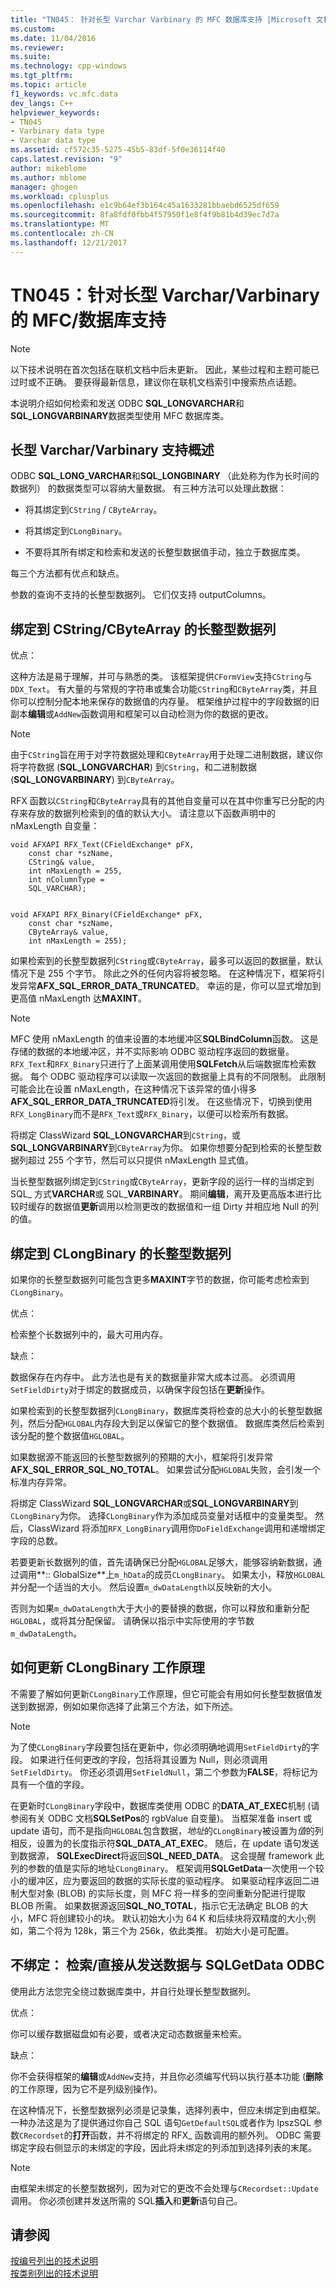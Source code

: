 ```yaml
---
title: "TN045： 针对长型 Varchar Varbinary 的 MFC 数据库支持 |Microsoft 文档"
ms.custom: 
ms.date: 11/04/2016
ms.reviewer: 
ms.suite: 
ms.technology: cpp-windows
ms.tgt_pltfrm: 
ms.topic: article
f1_keywords: vc.mfc.data
dev_langs: C++
helpviewer_keywords:
- TN045
- Varbinary data type
- Varchar data type
ms.assetid: cf572c35-5275-45b5-83df-5f0e36114f40
caps.latest.revision: "9"
author: mikeblome
ms.author: mblome
manager: ghogen
ms.workload: cplusplus
ms.openlocfilehash: e1c9b64ef3b164c45a1633281bbaebd6525df659
ms.sourcegitcommit: 8fa8fdf0fbb4f57950f1e8f4f9b81b4d39ec7d7a
ms.translationtype: MT
ms.contentlocale: zh-CN
ms.lasthandoff: 12/21/2017
---
```

# <a name="tn045-mfcdatabase-support-for-long-varcharvarbinary"></a>TN045：针对长型 Varchar/Varbinary 的 MFC/数据库支持
> [!NOTE]
>  以下技术说明在首次包括在联机文档中后未更新。 因此，某些过程和主题可能已过时或不正确。 要获得最新信息，建议你在联机文档索引中搜索热点话题。  
  
 本说明介绍如何检索和发送 ODBC **SQL_LONGVARCHAR**和**SQL_LONGVARBINARY**数据类型使用 MFC 数据库类。  
  
## <a name="overview-of-long-varcharvarbinary-support"></a>长型 Varchar/Varbinary 支持概述  
 ODBC **SQL_LONG_VARCHAR**和**SQL_LONGBINARY** （此处称为作为长时间的数据列） 的数据类型可以容纳大量数据。 有三种方法可以处理此数据：  
  
-   将其绑定到`CString` / `CByteArray`。  
  
-   将其绑定到`CLongBinary`。  
  
-   不要将其所有绑定和检索和发送的长整型数据值手动，独立于数据库类。  
  
 每三个方法都有优点和缺点。  
  
 参数的查询不支持的长整型数据列。 它们仅支持 outputColumns。  
  
## <a name="binding-a-long-data-column-to-a-cstringcbytearray"></a>绑定到 CString/CByteArray 的长整型数据列  
 优点：  
  
 这种方法是易于理解，并可与熟悉的类。 该框架提供`CFormView`支持`CString`与`DDX_Text`。 有大量的与常规的字符串或集合功能`CString`和`CByteArray`类，并且你可以控制分配本地来保存的数据值的内存量。 框架维护过程中的字段数据的旧副本**编辑**或`AddNew`函数调用和框架可以自动检测为你的数据的更改。  
  
> [!NOTE]
>  由于`CString`旨在用于对字符数据处理和`CByteArray`用于处理二进制数据，建议你将字符数据 (**SQL_LONGVARCHAR**) 到`CString`，和二进制数据 (**SQL_LONGVARBINARY**) 到`CByteArray`。  
  
 RFX 函数以`CString`和`CByteArray`具有的其他自变量可以在其中你重写已分配的内存来存放的数据列检索到的值的默认大小。 请注意以下函数声明中的 nMaxLength 自变量：  
  
```  
void AFXAPI RFX_Text(CFieldExchange* pFX,
    const char *szName,  
    CString& value,
    int nMaxLength = 255,
    int nColumnType = 
    SQL_VARCHAR);

 
void AFXAPI RFX_Binary(CFieldExchange* pFX,
    const char *szName,   
    CByteArray& value,
    int nMaxLength = 255);
```  
  
 如果检索到的长整型数据列`CString`或`CByteArray`，最多可以返回的数据量，默认情况下是 255 个字节。 除此之外的任何内容将被忽略。 在这种情况下，框架将引发异常**AFX_SQL_ERROR_DATA_TRUNCATED**。 幸运的是，你可以显式增加到更高值 nMaxLength 达**MAXINT**。  
  
> [!NOTE]
>  MFC 使用 nMaxLength 的值来设置的本地缓冲区**SQLBindColumn**函数。 这是存储的数据的本地缓冲区，并不实际影响 ODBC 驱动程序返回的数据量。 `RFX_Text`和`RFX_Binary`只进行了上面某调用使用**SQLFetch**从后端数据库检索数据。 每个 ODBC 驱动程序可以读取一次返回的数据量上具有的不同限制。 此限制可能会比在设置 nMaxLength，在这种情况下该异常的值小得多**AFX_SQL_ERROR_DATA_TRUNCATED**将引发。 在这些情况下，切换到使用`RFX_LongBinary`而不是`RFX_Text`或`RFX_Binary`，以便可以检索所有数据。  
  
 将绑定 ClassWizard **SQL_LONGVARCHAR**到`CString`，或**SQL_LONGVARBINARY**到`CByteArray`为你。 如果你想要分配到检索的长整型数据列超过 255 个字节，然后可以只提供 nMaxLength 显式值。  
  
 当长整型数据列绑定到`CString`或`CByteArray`，更新字段的运行一样的当绑定到 SQL_ 方式**VARCHAR**或 SQL_**VARBINARY**。 期间**编辑**，离开及更高版本进行比较时缓存的数据值**更新**调用以检测更改的数据值和一组 Dirty 并相应地 Null 的列的值。  
  
## <a name="binding-a-long-data-column-to-a-clongbinary"></a>绑定到 CLongBinary 的长整型数据列  
 如果你的长整型数据列可能包含更多**MAXINT**字节的数据，你可能考虑检索到`CLongBinary`。  
  
 优点：  
  
 检索整个长数据列中的，最大可用内存。  
  
 缺点：  
  
 数据保存在内存中。 此方法也是有关的数据量非常大成本过高。 必须调用`SetFieldDirty`对于绑定的数据成员，以确保字段包括在**更新**操作。  
  
 如果检索到的长整型数据列`CLongBinary`，数据库类将检查的总大小的长整型数据列，然后分配`HGLOBAL`内存段大到足以保留它的整个数据值。 数据库类然后检索到该分配的整个数据值`HGLOBAL`。  
  
 如果数据源不能返回的长整型数据列的预期的大小，框架将引发异常**AFX_SQL_ERROR_SQL_NO_TOTAL**。 如果尝试分配`HGLOBAL`失败，会引发一个标准内存异常。  
  
 将绑定 ClassWizard **SQL_LONGVARCHAR**或**SQL_LONGVARBINARY**到`CLongBinary`为你。 选择`CLongBinary`作为添加成员变量对话框中的变量类型。 然后，ClassWizard 将添加`RFX_LongBinary`调用你`DoFieldExchange`调用和递增绑定字段的总数。  
  
 若要更新长数据列的值，首先请确保已分配`HGLOBAL`足够大，能够容纳新数据，通过调用**:: GlobalSize**上`m_hData`的成员`CLongBinary`。 如果太小，释放`HGLOBAL`并分配一个适当的大小。 然后设置`m_dwDataLength`以反映新的大小。  
  
 否则为如果`m_dwDataLength`大于大小的要替换的数据，你可以释放和重新分配`HGLOBAL`，或将其分配保留。 请确保以指示中实际使用的字节数`m_dwDataLength`。  
  
## <a name="how-updating-a-clongbinary-works"></a>如何更新 CLongBinary 工作原理  
 不需要了解如何更新`CLongBinary`工作原理，但它可能会有用如何长整型数据值发送到数据源，例如如果你选择了此第三个方法，如下所述。  
  
> [!NOTE]
>  为了使`CLongBinary`字段要包括在更新中，你必须明确地调用`SetFieldDirty`的字段。 如果进行任何更改的字段，包括将其设置为 Null，则必须调用`SetFieldDirty`。 你还必须调用`SetFieldNull`，第二个参数为**FALSE**，将标记为具有一个值的字段。  
  
 在更新时`CLongBinary`字段中，数据库类使用 ODBC 的**DATA_AT_EXEC**机制 (请参阅有关 ODBC 文档**SQLSetPos**的 rgbValue 自变量)。 当框架准备 insert 或 update 语句，而不是指向`HGLOBAL`包含数据，*地址*的`CLongBinary`被设置为*值*的列相反，设置为的长度指示符**SQL_DATA_AT_EXEC**。 随后，在 update 语句发送到数据源， **SQLExecDirect**将返回**SQL_NEED_DATA**。 这会提醒 framework 此列的参数的值是实际的地址`CLongBinary`。 框架调用**SQLGetData**一次使用一个较小的缓冲区，应为要返回的数据的实际长度的驱动程序。 如果驱动程序返回二进制大型对象 (BLOB) 的实际长度，则 MFC 将一样多的空间重新分配进行提取 BLOB 所需。 如果数据源返回**SQL_NO_TOTAL**，指示它无法确定 BLOB 的大小，MFC 将创建较小的块。 默认初始大小为 64 K 和后续块将双精度的大小;例如，第二个将为 128k，第三个为 256k，依此类推。 初始大小是可配置。  
  
## <a name="not-binding-retrievingsending-data-directly-from-odbc-with-sqlgetdata"></a>不绑定： 检索/直接从发送数据与 SQLGetData ODBC  
 使用此方法您完全绕过数据库类中，并自行处理长整型数据列。  
  
 优点：  
  
 你可以缓存数据磁盘如有必要，或者决定动态数据量来检索。  
  
 缺点：  
  
 你不会获得框架的**编辑**或`AddNew`支持，并且你必须编写代码以执行基本功能 (**删除**的工作原理，因为它不是列级别操作)。  
  
 在这种情况下，长整型数据列必须是记录集，选择列表中，但应未绑定到由框架。 一种办法这是为了提供通过你自己 SQL 语句`GetDefaultSQL`或者作为 lpszSQL 参数`CRecordset`的**打开**函数，并不将绑定的 RFX_ 函数调用的额外列。 ODBC 需要绑定字段右侧显示的未绑定的字段，因此将未绑定的列添加到选择列表的末尾。  
  
> [!NOTE]
>  由框架未绑定的长整型数据列，因为对它的更改不会处理与`CRecordset::Update`调用。 你必须创建并发送所需的 SQL**插入**和**更新**语句自己。  
  
## <a name="see-also"></a>请参阅  
 [按编号列出的技术说明](../mfc/technical-notes-by-number.md)   
 [按类别列出的技术说明](../mfc/technical-notes-by-category.md)


